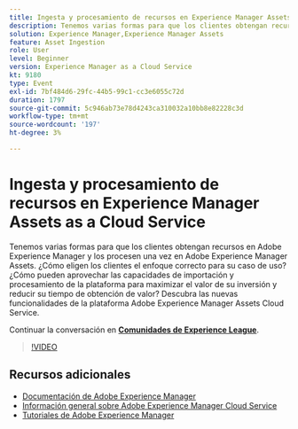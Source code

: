 ```yaml
---
title: Ingesta y procesamiento de recursos en Experience Manager Assets as a Cloud Service
description: Tenemos varias formas para que los clientes obtengan recursos en Adobe Experience Manager y los procesen una vez en Adobe Experience Manager Assets. ¿Cómo eligen los clientes el enfoque correcto para su caso de uso? ¿Cómo pueden aprovechar las capacidades de importación y procesamiento de la plataforma para maximizar el valor de su inversión y reducir su tiempo de obtención de valor? Descubra las nuevas funcionalidades de la plataforma Adobe Experience Manager Assets Cloud Service.
solution: Experience Manager,Experience Manager Assets
feature: Asset Ingestion
role: User
level: Beginner
version: Experience Manager as a Cloud Service
kt: 9180
type: Event
exl-id: 7bf484d6-29fc-44b5-99c1-cc3e6055c72d
duration: 1797
source-git-commit: 5c946ab73e78d4243ca310032a10bb8e82228c3d
workflow-type: tm+mt
source-wordcount: '197'
ht-degree: 3%

---
```


# Ingesta y procesamiento de recursos en Experience Manager Assets as a Cloud Service

Tenemos varias formas para que los clientes obtengan recursos en Adobe Experience Manager y los procesen una vez en Adobe Experience Manager Assets. ¿Cómo eligen los clientes el enfoque correcto para su caso de uso? ¿Cómo pueden aprovechar las capacidades de importación y procesamiento de la plataforma para maximizar el valor de su inversión y reducir su tiempo de obtención de valor? Descubra las nuevas funcionalidades de la plataforma Adobe Experience Manager Assets Cloud Service.

Continuar la conversación en **[Comunidades de Experience League](https://adobe.ly/2Zq7dlg)**.

>[!VIDEO](https://video.tv.adobe.com/v/337773/?quality=12&learn=on&hidetitle=true)

## Recursos adicionales

- [Documentación de Adobe Experience Manager](https://experienceleague.adobe.com/docs/experience-manager-cloud-service.html?lang=es)
- [Información general sobre Adobe Experience Manager Cloud Service](https://experienceleague.adobe.com/docs/experience-manager-cloud-service/overview/home.html?lang=es)
- [Tutoriales de Adobe Experience Manager](https://experienceleague.adobe.com/docs/experience-manager-tutorials.html?lang=es)
